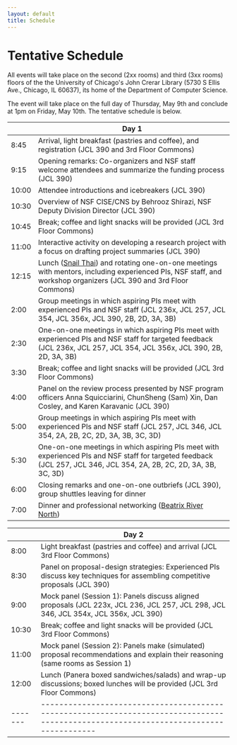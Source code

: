 ```yaml
---
layout: default
title: Schedule
---
```


# Tentative Schedule

All events will take place on the second (2xx rooms) and third (3xx rooms) floors of the the University of Chicago's John Crerar Library (5730 S Ellis Ave., Chicago, IL 60637), its home of the Department of Computer Science.

The event will take place on the full day of Thursday, May 9th and conclude at 1pm on Friday, May 10th. The tentative schedule is below.

|       | Day 1                                                                                                                                                                                     |
| ----- | ----------------------------------------------------------------------------------------------------------------------------------------------------------------------------------------- |
| 8:45  | Arrival, light breakfast (pastries and coffee), and registration (JCL 390 and 3rd Floor Commons)                                                                                          |
| 9:15  | Opening remarks: Co-organizers and NSF staff welcome attendees and summarize the funding process (JCL 390)                                                                                |
| 10:00 | Attendee introductions and icebreakers (JCL 390)                                                                                                                                          |
| 10:30 | Overview of NSF CISE/CNS by Behrooz Shirazi, NSF Deputy Division Director (JCL 390)                                                                                                       |
| 10:45 | Break; coffee and light snacks will be provided (JCL 3rd Floor Commons)                                                                                                                   |
| 11:00 | Interactive activity on developing a research project with a focus on drafting project summaries (JCL 390)                                                                                |
| 12:15 | Lunch ([Snail Thai](https://snailthai.com/)) and rotating one-on-one meetings with mentors, including experienced PIs, NSF staff, and workshop organizers (JCL 390 and 3rd Floor Commons) |
| 2:00  | Group meetings in which aspiring PIs meet with experienced PIs and NSF staff (JCL 236x, JCL 257, JCL 354, JCL 356x, JCL 390, 2B, 2D, 3A, 3B)                                              |
| 2:30  | One-on-one meetings in which aspiring PIs meet with experienced PIs and NSF staff for targeted feedback (JCL 236x, JCL 257, JCL 354, JCL 356x, JCL 390, 2B, 2D, 3A, 3B)                   |
| 3:30  | Break; coffee and light snacks will be provided (JCL 3rd Floor Commons)                                                                                                                   |
| 4:00  | Panel on the review process presented by NSF program officers Anna Squicciarini, ChunSheng (Sam) Xin, Dan Cosley, and Karen Karavanic (JCL 390)                                           |
| 5:00  | Group meetings in which aspiring PIs meet with experienced PIs and NSF staff (JCL 257, JCL 346, JCL 354, 2A, 2B, 2C, 2D, 3A, 3B, 3C, 3D)                                                  |
| 5:30  | One-on-one meetings in which aspiring PIs meet with experienced PIs and NSF staff for targeted feedback  (JCL 257, JCL 346, JCL 354, 2A, 2B, 2C, 2D, 3A, 3B, 3C, 3D)                      |
| 6:00  | Closing remarks and one-on-one outbriefs (JCL 390), group shuttles leaving for dinner                                                                                                     |
| 7:00  | Dinner and professional networking ([Beatrix River North](https://www.beatrixrestaurants.com/beatrix/river-north/))                                                                       |

|         | Day 2                                                                                                                                |
| ------- | ------------------------------------------------------------------------------------------------------------------------------------ |
| 8:00    | Light breakfast (pastries and coffee) and arrival (JCL 3rd Floor Commons)                                                            |
| 8:30    | Panel on proposal-design strategies: Experienced PIs discuss key techniques for assembling competitive proposals (JCL 390)           |
| 9:00    | Mock panel (Session 1): Panels discuss aligned proposals (JCL 223x, JCL 236, JCL 257, JCL 298, JCL 346, JCL 354x, JCL 356x, JCL 390) |
| 10:30   | Break; coffee and light snacks will be provided (JCL 3rd Floor Commons)                                                              |
| 11:00   | Mock panel (Session 2): Panels make (simulated) proposal recommendations and explain their reasoning (same rooms as Session 1)       |
| 12:00   | Lunch (Panera boxed sandwiches/salads) and wrap-up discussions; boxed lunches will be provided (JCL 3rd Floor Commons)               |
| ------- | ------------------------------------------------------------------------------------------------------------------------------------ |

<!--

last year's detailed schedule
* Thursday, May 9th
  * 8:30am : Arrival, Breakfast, and Registration

  * 9:30 : Opening remarks
     * Organizers will welcome everyone to the event

  * 9:45 : Introductions and Icebreakers
     * We will go around the room and do introductions, and break up into groups for a icebreaker activity

  * 10:45 : Coffee break


  * 11:00 : Panel 1: Research Project Development
    * Serge Egelman, Siddharth Garg, Michelle Mazurek, and Peter Peterson will share insights from their proposal writing and development process, including stories of successes and failures. Rachel Greenstadt will moderate.

  * 12:15 : Lunch and One-on-one meetings
    * NSF Mentors: Jeremy Epstein, Li Yang, Phillip Regalia, Daniela Oliveira, Anna Squicciarini, Dan Cosley, James Joshi, Chungsheng Xin, Cliff Wang, James Joshi
	* Community Mentors: Adam Aviv, Rachel Greenstadt, Serge Egelman, Arkady Yerukhimovich, Michelle MAzurek, Peter Peterson, Ramesh Karri, and Sidharth Garg

  * 2:15 : Panel 2: Panel Review Process
    * NSF Program Officers: Li Yang, Jeremy Epstein, Phillip Regalia, and Daniela Oliveira will share their insights about the panel reviewing process. Adam Aviv will moderate this panel.
  * 3:45 : Break
  * 4:15 : BOF sessions
    * Participants will submit topics they are interested in discussion, and we will break into smaller groups to address those topics with aspiring PIs and mentors

  * 6:00 : Closing Remarks and Outbrief
    * Each BOF leader will present a quick outbrief of the group.

  * 6:30 : Dinner
    * There will be a buffet dinner and network event.

* Friday, May 5th
  * 8:00 : Breakfast
  * 8:30 : Opening Remarks
    * Guidance on the review process

  * 9:00 : Mock Panel Session 1
    * Panels will meet to discuss all aligned proposals
	* Panel Moderators will include:
      * NSF Mentors: Jeremy Epstein, Li Yang, Phillip Regalia, Daniela Oliveira, Anna Squicciarini, Dan Cosley, James Joshi, Chungsheng Xin, Cliff Wang, James Joshi
      * Community Mentors: Adam Aviv, Rachel Greenstadt, Serge Egelman, Arkady Yerukhimovich, Michelle MAzurek, Peter Peterson, Ramesh Karri, and Sidharth Garg

  * 10:30 : Break
  * 11:00 : Mock Panel session 2
    * Panels will meet and write a recommendation for each proposals
	* Panel Moderators will include:
      * NSF Mentors: Jeremy Epstein, Li Yang, Phillip Regalia, Daniela Oliveira, Anna Squicciarini, Dan Cosley, James Joshi, Chungsheng Xin, Cliff Wang, James Joshi
      * Community Mentors: Adam Aviv, Rachel Greenstadt, Serge Egelman, Arkady Yerukhimovich, Michelle MAzurek, Peter Peterson, Ramesh Karri, and Sidharth Garg

  * 12:30 : Box Lunches to-go
    * Box lunches provided as you head out

-->
